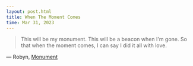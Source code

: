 ```yaml
---
layout: post.html
title: When The Moment Comes
time: Mar 31, 2023
---
```


> This will be my monument. This will be a beacon when I'm gone. So that when the moment comes, I can say I did it all with love.

— Robyn, <a href="https://youtu.be/6c-RbGZBnBI" target="_blank">Monument</a>